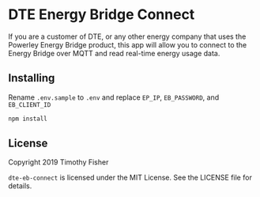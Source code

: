 
# DTE Energy Bridge Connect
If you are a customer of DTE, or any other energy company that uses the Powerley Energy Bridge product, this app will allow you to connect to the Energy Bridge over MQTT and read real-time energy usage data.

## Installing
Rename `.env.sample` to `.env` and replace `EP_IP`, `EB_PASSWORD`, and `EB_CLIENT_ID`
```sh
npm install
```

## License
Copyright 2019 Timothy Fisher

`dte-eb-connect` is licensed under the MIT License.
See the LICENSE file for details.

